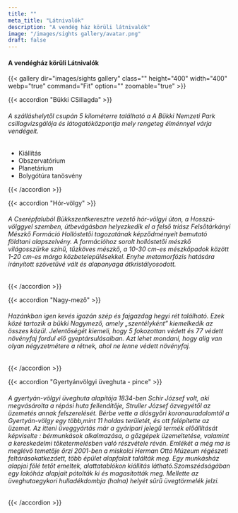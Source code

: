 ```yaml
---
title: ""
meta_title: "Látnivalók"
description: "A vendég ház körüli látnivalók"
image: "/images/sights gallery/avatar.png"
draft: false
---
```


#### A vendégház körüli Látnivalók


{{< gallery dir="images/sights gallery" class="" height="400" width="400" webp="true" command="Fit" option="" zoomable="true" >}}



{{< accordion "Bükki CSillagda" >}}

###### A szálláshelytől csupán 5 kilométerre található a A Bükki Nemzeti Park csillagvizsgálója és látogatóközpontja mely rengeteg élménnyel várja vendégeit. 
- Kiállítás
- Obszervatórium
- Planetárium
- Bolygótúra tanösvény

{{< /accordion >}}

{{< accordion "Hór-völgy" >}}
###### A Cserépfaluból Bükkszentkeresztre vezető hór-völgyi úton, a Hosszú-völggyel szemben, útbevágásban helyezkedik el a felső triász Felsőtárkányi Mészkő Formáció Hollóstetői tagozatának képződményeit bemutató földtani alapszelvény. A formációhoz sorolt hollóstetői mészkő világosszürke színű, tűzköves mészkő, a 10-30 cm-es mészkőpadok között 1-20 cm-es márga közbetelepülésekkel. Enyhe metamorfózis hatására irányított szövetűvé vált és alapanyaga átkristályosodott. 


{{< /accordion >}}

{{< accordion "Nagy-mező" >}}
###### Hazánkban igen kevés igazán szép és fajgazdag hegyi rét található. Ezek közé tartozik a bükki Nagymező, amely „szentélyként” kiemelkedik az összes közül. Jelentőségét kiemeli, hogy 5 fokozottan védett és 77 védett növényfaj fordul elő gyeptársulásaiban. Azt lehet mondani, hogy alig van olyan négyzetmétere a rétnek, ahol ne lenne védett növényfaj.

{{< /accordion >}}

{{< accordion "Gyertyánvölgyi üveghuta - pince" >}}
###### A gyertyán-völgyi üveghuta alapítója 1834-ben Schir József volt, aki  megvásárolta a répási huta fellendítője, Struller József özvegyétől az üzemetés annak felszerelését. Bérbe vette a diósgyőri koronauradalomtól a Gyertyán-völgy egy több,mint 11 holdas területét, és ott felépítette az üzemet. Az itteni üveggyártás már a gyáripari jelegű termék előállítását képviselte : bérmunkások alkalmazása, a gőzgépek üzemeltetése, valamint a kereskedelmi tőketermelésben való részvétele révén.  Emlékét a még ma is meglévő temetője őrzi   2001-ben a miskolci Herman Ottó Múzeum régészeti feltárásokatkezdett, több épület alapfalait találták meg. Egy munkásház alapjai fölé tetőt emeltek, alattatablókon kiállítás látható.Szomszédságában egy lakóház alapjait pótolták ki és magasították meg. Mellette az üveghutaegykori hulladékdombja (halna) helyét sűrű üvegtörmelék jelzi. 

{{< /accordion >}}
